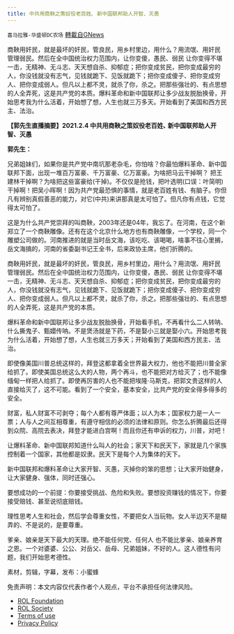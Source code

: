 ```yaml
---
title: 中共用商鞅之策奴役老百姓､ 新中国联邦助人开智、灭愚
---
```

`喜马拉雅-华盛顿DC农场` [轉載自GNews](https://gnews.org/zh-hans/2286244/)

商鞅用奸民，就是最坏的奸民，管良民，用乡村里边，用什么？用流氓、用奸民 管理弱民。然后在全中国统治权力范围内，让你变傻，愚民、弱民 让你变得不堪一击，无精神、无斗志、天天想自杀、抑郁症；把你变成贫民，把你变成最穷的人，你没钱就没有志气，见钱就跪下、见饭就跪下；把你变成傻子、把你变成穷人、把你变成弱人。但凡以上都不灵，就杀了你，杀之。把那些强壮的、有点思想的人全弄死，这是共产党的本质。爆料革命和新中国联邦让多少战友脱胎换骨，开始思考我为什么活着，开始想了想，人生也就三万多天。开始看到了美国和西方民主、法治。

**【郭先生直播摘要】2021.2.4 中共用商鞅之策奴役老百姓､ 新中国联邦助人开智、灭愚**

**郭先生：**

兄弟姐妹们，如果你是共产党中南坑那老杂毛，你怕啥？你最怕爆料革命、新中国联邦下面，出现一堆百万富豪、千万富豪、亿万富豪。为啥把马云干掉啊？ 把王建林干掉啊？为啥把这些富豪给(干掉)。不仅仅是抢钱，把叶选明(口误：叶简明)干掉啊！把吴小晖啊！因为共产党最恐惧的事情，就是老百姓有钱、有脑子。你但凡有辨别真假善恶的能力，对它(中共)来讲那真是太可怕了。但凡你有点钱，它觉得太可怕了。

这是为什么共产党崇拜的叫商鞅，2003年还是04年，我忘了。在河南，在这个新郑立了一个商鞅雕像。还有在这个北京什么地方也有商鞅雕像，一个学校，同一个雕塑公司做的。河南推进的就是当时岳文海，该吃吃、该喝喝，啥事不往心里搁，岳文海搞的，河南的省委副书记王全书，后来政协主席，他们折腾的。

商鞅用奸民，就是最坏的奸民，管良民，用乡村里边，用什么？用流氓、用奸民 管理弱民。然后在全中国统治权力范围内，让你变傻，愚民、弱民 让你变得不堪一击，无精神、无斗志、天天想自杀、抑郁症；把你变成贫民，把你变成最穷的人，你没钱就没有志气，见钱就跪下、见饭就跪下；把你变成傻子、把你变成穷人、把你变成弱人。但凡以上都不灵，就杀了你，杀之。把那些强壮的、有点思想的人全弄死，这是共产党的本质。

爆料革命和新中国联邦让多少战友脱胎换骨，开始看手机，不再看什么二人转呐、什么撕鬼子、甄嬛传呐。不是煲汤就是下药，不是娶小三就是娶小六。开始思考我为什么活着，开始想了想，人生也就三万多天；开始看到了美国和西方民主、法治。

即使像美国川普总统这样的，拜登这都拿着全世界最大权力，他也不能把川普全家给抓了。即使美国总统这么大的人物，两个再斗，也不能把对方给灭了；也不能像缅甸一样把人给抓了。即使再厉害的人也不能把埃隆·马斯克，把郭文贵这样的人直接给灭了，这不可能。看到了一个安全，基本安全，比共产党的安全得多得多的安全。

财富，私人财富不可剥夺；每个人都有尊严体面；以人为本；国家权力是一人一票；人与人之间互相尊重，有遵守相信的必须的法律和原则。你怎么折腾最后还得到众院、高院去表决，拜登才能进白宫啊！而且你还有申诉的权力，川普，对吧！

让爆料革命、新中国联邦知道什么叫人的社会；家天下和民天下，家就是几个家族控制着一个国家，其他都是奴隶。民天下是每个人为集体的天下。

新中国联邦和爆料革命让大家开智、灭愚，灭掉你的笨的思想；让大家开始健身，让大家健身、强体，同时还强心。

要想成功的一个前提：你要接受挑战、危险和失败。要想投资赚钱的情况下，你要接受赔钱、甚至说彻底赔钱。

理性思考人生和社会，然后学会尊重女性，不要把女人当玩物。女人半边天不是糊弄的、不是说的，是要尊重。

爹亲、娘亲是天下最大的天理。绝不能任何党、任何人 也不能比爹亲、娘亲养育之恩。一个对婆婆、公公、对岳父、岳母、兄弟姐妹，不好的人。这人德性有问题，我们开始思考德性。

素材，剪辑，字幕，发布：小蜜蜂

 

免责声明：本文内容仅代表作者个人观点，平台不承担任何法律风险。

- [ROL Foundation](https://rolfoundation.org/)
- [ROL Society](https://rolsociety.org/)
- [Terms of use](https://gnews.org/terms-of-use-3/)
- [Privacy Policy](https://gnews.org/privacy-policy/)
